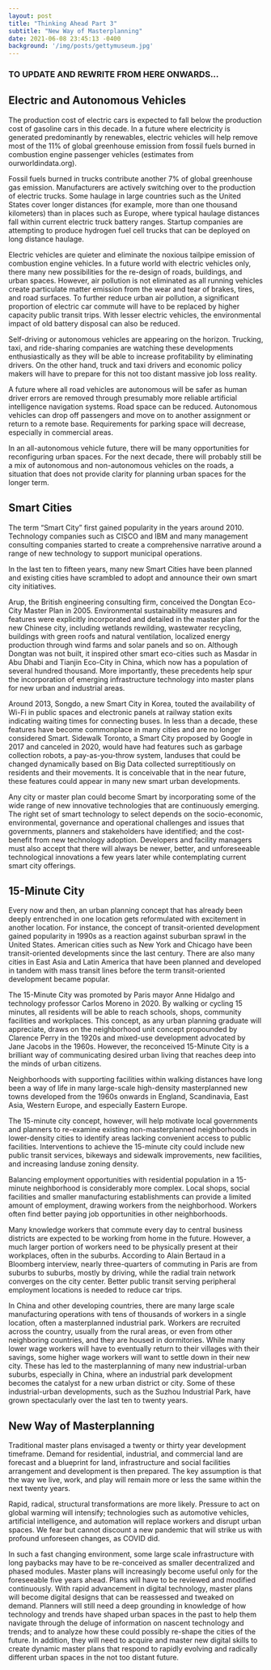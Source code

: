```yaml
---
layout: post
title: "Thinking Ahead Part 3"
subtitle: "New Way of Masterplanning"
date: 2021-06-08 23:45:13 -0400
background: '/img/posts/gettymuseum.jpg'
---
```


### TO UPDATE AND REWRITE FROM HERE ONWARDS...

## Electric and Autonomous Vehicles

The production cost of electric cars is expected to fall below the production cost of gasoline cars in this decade.  In a future where electricity is generated predominantly by renewables, electric vehicles will help remove most of the 11% of global greenhouse emission from fossil fuels burned in combustion engine passenger vehicles (estimates from ourworldindata.org).   

Fossil fuels burned in trucks contribute another 7% of global greenhouse gas emission.  Manufacturers are actively switching over to the production of electric trucks.  Some haulage in large countries such as the United States cover longer distances (for example, more than one thousand kilometers) than in places such as Europe, where typical haulage distances fall within current electric truck battery ranges.  Startup companies are attempting to produce hydrogen fuel cell trucks that can be deployed on long distance haulage.

Electric vehicles are quieter and eliminate the noxious tailpipe emission of combustion engine vehicles.  In a future world with electric vehicles only, there many new possibilities for the re-design of roads, buildings, and urban spaces.  However, air pollution is not eliminated as all running vehicles create particulate matter emission from the wear and tear of brakes, tires, and road surfaces.  To further reduce urban air pollution, a significant proportion of electric car commute will have to be replaced by higher capacity public transit trips.  With lesser electric vehicles, the environmental impact of old battery disposal can also be reduced. 

Self-driving or autonomous vehicles are appearing on the horizon.  Trucking, taxi, and ride-sharing companies are watching these developments enthusiastically as they will be able to increase profitability by eliminating drivers.  On the other hand, truck and taxi drivers and economic policy makers will have to prepare for this not too distant massive job loss reality. 

A future where all road vehicles are autonomous will be safer as human driver errors are removed through presumably more reliable artificial intelligence navigation systems.  Road space can be reduced.  Autonomous vehicles can drop off passengers and move on to another assignment or return to a remote base.  Requirements for parking space will decrease, especially in commercial areas. 

In an all-autonomous vehicle future, there will be many opportunities for reconfiguring urban spaces.  For the next decade, there will probably still be a mix of autonomous and non-autonomous vehicles on the roads, a situation that does not provide clarity for planning urban spaces for the longer term.

## Smart Cities

The term “Smart City” first gained popularity in the years around 2010.  Technology companies such as CISCO and IBM and many management consulting companies started to create a comprehensive narrative around a range of new technology to support municipal operations.  

In the last ten to fifteen years, many new Smart Cities have been planned and existing cities have scrambled to adopt and announce their own smart city initiatives.  

Arup, the British engineering consulting firm, conceived the Dongtan Eco-City Master Plan in 2005.  Environmental sustainability measures and features were explicitly incorporated and detailed in the master plan for the new Chinese city, including wetlands rewilding, wastewater recycling, buildings with green roofs and natural ventilation, localized energy production through wind farms and solar panels and so on.  Although Dongtan was not built, it inspired other smart eco-cities such as Masdar in Abu Dhabi and Tianjin Eco-City in China, which now has a population of several hundred thousand.  More importantly, these precedents help spur the incorporation of emerging infrastructure technology into master plans for new urban and industrial areas.

Around 2013, Songdo, a new Smart City in Korea, touted the availability of Wi-Fi in public spaces and electronic panels at railway station exits indicating waiting times for connecting buses.  In less than a decade, these features have become commonplace in many cities and are no longer considered Smart.  Sidewalk Toronto, a Smart City proposed by Google in 2017 and canceled in 2020, would have had features such as garbage collection robots, a pay-as-you-throw system, landuses that could be changed dynamically based on Big Data collected surreptitiously on residents and their movements.  It is conceivable that in the near future, these features could appear in many new smart urban developments.

Any city or master plan could become Smart by incorporating some of the wide range of new innovative technologies that are continuously emerging.  The right set of smart technology to select depends on the socio-economic, environmental, governance and operational challenges and issues that governments, planners and stakeholders have identified; and the cost-benefit from new technology adoption.  Developers and facility managers must also accept that there will always be newer, better, and unforeseeable technological innovations a few years later while contemplating current smart city offerings.

## 15-Minute City

Every now and then, an urban planning concept that has already been deeply entrenched in one location gets reformulated with excitement in another location. For instance, the concept of transit-oriented development gained popularity in 1990s as a reaction against suburban sprawl in the United States.  American cities such as New York and Chicago have been transit-oriented developments since the last century.  There are also many cities in East Asia and Latin America that have been planned and developed in tandem with mass transit lines before the term transit-oriented development became popular.

The 15-Minute City was promoted by Paris mayor Anne Hidalgo and technology professor Carlos Moreno in 2020.  By walking or cycling 15 minutes, all residents will be able to reach schools, shops, community facilities and workplaces.  This concept, as any urban planning graduate will appreciate, draws on the neighborhood unit concept propounded by Clarence Perry in the 1920s and mixed-use development advocated by Jane Jacobs in the 1960s.  However, the reconceived 15-Minute City is a brilliant way of communicating desired urban living that reaches deep into the minds of urban citizens. 

Neighborhoods with supporting facilities within walking distances have long been a way of life in many large-scale high-density masterplanned new towns developed from the 1960s onwards in England, Scandinavia, East Asia, Western Europe, and especially Eastern Europe.

The 15-minute city concept, however, will help motivate local governments and planners to re-examine existing non-masterplanned neighborhoods in lower-density cities to identify areas lacking convenient access to public facilities.  Interventions to achieve the 15-minute city could include new public transit services, bikeways and sidewalk improvements, new facilities, and increasing landuse zoning density. 

Balancing employment opportunities with residential population in a 15-minute neighborhood is considerably more complex.  Local shops, social facilities and smaller manufacturing establishments can provide a limited amount of employment, drawing workers from the neighborhood.  Workers often find better paying job opportunities in other neighborhoods.  

Many knowledge workers that commute every day to central business districts are expected to be working from home in the future.  However, a much larger portion of workers need to be physically present at their workplaces, often in the suburbs. According to Alain Bertaud in a Bloomberg interview, nearly three-quarters of commuting in Paris are from suburbs to suburbs, mostly by driving, while the radial train network converges on the city center.  Better public transit serving peripheral employment locations is needed to reduce car trips.

In China and other developing countries, there are many large scale manufacturing operations with tens of thousands of workers in a single location, often a masterplanned industrial park.  Workers are recruited across the country, usually from the rural areas, or even from other neighboring countries, and they are housed in dormitories.  While many lower wage workers will have to eventually return to their villages with their savings, some higher wage workers will want to settle down in their new city.  These has led to the masterplanning of many new industrial-urban suburbs, especially in China, where an industrial park development becomes the catalyst for a new urban district or city.  Some of these industrial-urban developments, such as the Suzhou Industrial Park, have grown spectacularly over the last ten to twenty years.

## New Way of Masterplanning

Traditional master plans envisaged a twenty or thirty year development timeframe.  Demand for residential, industrial, and commercial land are forecast and a blueprint for land, infrastructure and social facilities arrangement and development is then prepared.  The key assumption is that the way we live, work, and play will remain more or less the same within the next twenty years.

Rapid, radical, structural transformations are more likely.  Pressure to act on global warming will intensify; technologies such as automotive vehicles, artificial intelligence, and automation will replace workers and disrupt urban spaces.  We fear but cannot discount a new pandemic that will strike us with profound unforeseen changes, as COVID did.  

In such a fast changing environment, some large scale infrastructure with long paybacks may have to be re-conceived as smaller decentralized and phased modules.  Master plans will increasingly become useful only for the foreseeable five years ahead.  Plans will have to be reviewed and modified continuously.   With rapid advancement in digital technology, master plans will become digital designs that can be reassessed and tweaked on demand.
Planners will still need a deep grounding in knowledge of how technology and trends have shaped urban spaces in the past to help them navigate through the deluge of information on nascent technology and trends; and to analyze how these could possibly re-shape the cities of the future.  In addition, they will need to acquire and master new digital skills to create dynamic master plans that respond to rapidly evolving and radically different urban spaces in the not too distant future.
